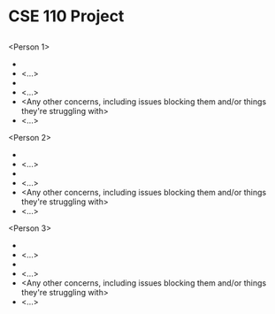 # CSE 110 Project 

## <Date>

<Person 1>
- <What they worked on yesterday>
- <...>
- <What they plan on working on today>
- <...>
- <Any other concerns, including issues blocking them and/or things they're struggling with>
- <...>

<Person 2>
- <What they worked on yesterday>
- <...>
- <What they plan on working on today>
- <...>
- <Any other concerns, including issues blocking them and/or things they're struggling with>
- <...>

<Person 3>
- <What they worked on yesterday>
- <...>
- <What they plan on working on today>
- <...>
- <Any other concerns, including issues blocking them and/or things they're struggling with>
- <...>